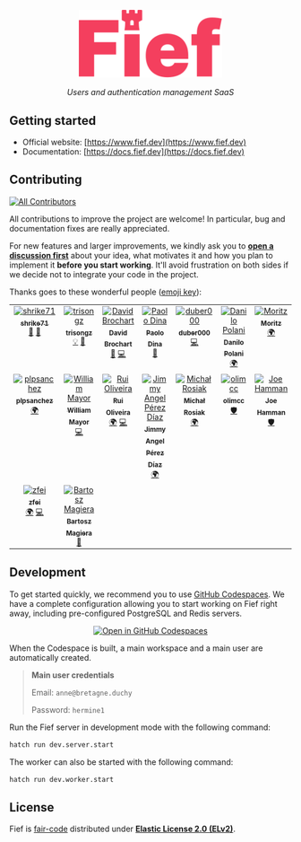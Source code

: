 <p align="center">
  <img src="https://raw.githubusercontent.com/fief-dev/.github/main/logos/logo-full-red.svg?sanitize=true" alt="Fief" width="256">
</p>

<p align="center">
    <em>Users and authentication management SaaS</em>
</p>

## Getting started

* Official website: [https://www.fief.dev](https://www.fief.dev)
* Documentation: [https://docs.fief.dev](https://docs.fief.dev)

## Contributing

<!-- ALL-CONTRIBUTORS-BADGE:START - Do not remove or modify this section -->
[![All Contributors](https://img.shields.io/badge/all_contributors-16-orange.svg?style=flat-square)](#contributors-)
<!-- ALL-CONTRIBUTORS-BADGE:END -->

All contributions to improve the project are welcome! In particular, bug and documentation fixes are really appreciated.

For new features and larger improvements, we kindly ask you to [**open a discussion first**](https://github.com/orgs/fief-dev/discussions/new?category=ideas) about your idea, what motivates it and how you plan to implement it **before you start working**. It'll avoid frustration on both sides if we decide not to integrate your code in the project.

Thanks goes to these wonderful people ([emoji key](https://allcontributors.org/docs/en/emoji-key)):

<!-- ALL-CONTRIBUTORS-LIST:START - Do not remove or modify this section -->
<!-- prettier-ignore-start -->
<!-- markdownlint-disable -->
<table>
  <tbody>
    <tr>
      <td align="center" valign="top" width="14.28%"><a href="https://github.com/shrike71"><img src="https://avatars.githubusercontent.com/u/748514?v=4?s=100" width="100px;" alt="shrike71"/><br /><sub><b>shrike71</b></sub></a><br /><a href="https://github.com/fief-dev/fief/issues?q=author%3Ashrike71" title="Bug reports">🐛</a> <a href="#ideas-shrike71" title="Ideas, Planning, & Feedback">🤔</a></td>
      <td align="center" valign="top" width="14.28%"><a href="https://growthengineai.com"><img src="https://avatars.githubusercontent.com/u/4735784?v=4?s=100" width="100px;" alt="trisongz"/><br /><sub><b>trisongz</b></sub></a><br /><a href="#example-trisongz" title="Examples">💡</a> <a href="#ideas-trisongz" title="Ideas, Planning, & Feedback">🤔</a></td>
      <td align="center" valign="top" width="14.28%"><a href="https://github.com/davidbrochart"><img src="https://avatars.githubusercontent.com/u/4711805?v=4?s=100" width="100px;" alt="David Brochart"/><br /><sub><b>David Brochart</b></sub></a><br /><a href="https://github.com/fief-dev/fief/commits?author=davidbrochart" title="Documentation">📖</a> <a href="https://github.com/fief-dev/fief/commits?author=davidbrochart" title="Code">💻</a></td>
      <td align="center" valign="top" width="14.28%"><a href="https://github.com/paolodina"><img src="https://avatars.githubusercontent.com/u/1157401?v=4?s=100" width="100px;" alt="Paolo Dina"/><br /><sub><b>Paolo Dina</b></sub></a><br /><a href="https://github.com/fief-dev/fief/issues?q=author%3Apaolodina" title="Bug reports">🐛</a></td>
      <td align="center" valign="top" width="14.28%"><a href="https://github.com/duber000"><img src="https://avatars.githubusercontent.com/u/12467861?v=4?s=100" width="100px;" alt="duber000"/><br /><sub><b>duber000</b></sub></a><br /><a href="https://github.com/fief-dev/fief/commits?author=duber000" title="Code">💻</a></td>
      <td align="center" valign="top" width="14.28%"><a href="https://theraloss.com"><img src="https://avatars.githubusercontent.com/u/6277291?v=4?s=100" width="100px;" alt="Danilo Polani"/><br /><sub><b>Danilo Polani</b></sub></a><br /><a href="#translation-danilopolani" title="Translation">🌍</a></td>
      <td align="center" valign="top" width="14.28%"><a href="https://github.com/ChuckMoe"><img src="https://avatars.githubusercontent.com/u/25569291?v=4?s=100" width="100px;" alt="Moritz"/><br /><sub><b>Moritz</b></sub></a><br /><a href="#translation-ChuckMoe" title="Translation">🌍</a></td>
    </tr>
    <tr>
      <td align="center" valign="top" width="14.28%"><a href="https://github.com/plpsanchez"><img src="https://avatars.githubusercontent.com/u/45295173?v=4?s=100" width="100px;" alt="plpsanchez"/><br /><sub><b>plpsanchez</b></sub></a><br /><a href="#translation-plpsanchez" title="Translation">🌍</a></td>
      <td align="center" valign="top" width="14.28%"><a href="https://github.com/WilliamMayor"><img src="https://avatars.githubusercontent.com/u/403126?v=4?s=100" width="100px;" alt="William Mayor"/><br /><sub><b>William Mayor</b></sub></a><br /><a href="https://github.com/fief-dev/fief/commits?author=WilliamMayor" title="Code">💻</a></td>
      <td align="center" valign="top" width="14.28%"><a href="http://ruipoliveira.github.io/"><img src="https://avatars.githubusercontent.com/u/10942886?v=4?s=100" width="100px;" alt="Rui Oliveira"/><br /><sub><b>Rui Oliveira</b></sub></a><br /><a href="#translation-ruipoliveira" title="Translation">🌍</a> <a href="https://github.com/fief-dev/fief/commits?author=ruipoliveira" title="Code">💻</a></td>
      <td align="center" valign="top" width="14.28%"><a href="https://jimscope.is-a.dev"><img src="https://avatars.githubusercontent.com/u/27647007?v=4?s=100" width="100px;" alt="Jimmy Angel Pérez Díaz"/><br /><sub><b>Jimmy Angel Pérez Díaz</b></sub></a><br /><a href="#translation-JimScope" title="Translation">🌍</a></td>
      <td align="center" valign="top" width="14.28%"><a href="https://pasteman.dev/"><img src="https://avatars.githubusercontent.com/u/5132385?v=4?s=100" width="100px;" alt="Michał Rosiak"/><br /><sub><b>Michał Rosiak</b></sub></a><br /><a href="#translation-michaldev" title="Translation">🌍</a></td>
      <td align="center" valign="top" width="14.28%"><a href="http://www.olimcc.com"><img src="https://avatars.githubusercontent.com/u/842983?v=4?s=100" width="100px;" alt="olimcc"/><br /><sub><b>olimcc</b></sub></a><br /><a href="#security-olimcc" title="Security">🛡️</a></td>
      <td align="center" valign="top" width="14.28%"><a href="http://joehamman.com"><img src="https://avatars.githubusercontent.com/u/2443309?v=4?s=100" width="100px;" alt="Joe Hamman"/><br /><sub><b>Joe Hamman</b></sub></a><br /><a href="#security-jhamman" title="Security">🛡️</a></td>
    </tr>
    <tr>
      <td align="center" valign="top" width="14.28%"><a href="https://github.com/zfei"><img src="https://avatars.githubusercontent.com/u/1736058?v=4?s=100" width="100px;" alt="zfei"/><br /><sub><b>zfei</b></sub></a><br /><a href="#translation-zfei" title="Translation">🌍</a> <a href="https://github.com/fief-dev/fief/commits?author=zfei" title="Code">💻</a></td>
      <td align="center" valign="top" width="14.28%"><a href="https://bartoszmagiera.live/"><img src="https://avatars.githubusercontent.com/u/28759224?v=4?s=100" width="100px;" alt="Bartosz Magiera"/><br /><sub><b>Bartosz Magiera</b></sub></a><br /><a href="https://github.com/fief-dev/fief/commits?author=bartosz121" title="Documentation">📖</a></td>
    </tr>
  </tbody>
</table>

<!-- markdownlint-restore -->
<!-- prettier-ignore-end -->

<!-- ALL-CONTRIBUTORS-LIST:END -->

## Development

To get started quickly, we recommend you to use [GitHub Codespaces](https://github.com/features/codespaces). We have a complete configuration allowing you to start working on Fief right away, including pre-configured PostgreSQL and Redis servers.

<p align="center">
<a href="https://github.com/codespaces/new?hide_repo_select=true&ref=main&repo=444125382"><img src="https://github.com/codespaces/badge.svg" alt="Open in GitHub Codespaces"></a>
</p>

When the Codespace is built, a main workspace and a main user are automatically created.

> **Main user credentials**
>
> Email: `anne@bretagne.duchy`
>
> Password: `hermine1`

Run the Fief server in development mode with the following command:

```sh
hatch run dev.server.start
```

The worker can also be started with the following command:

```sh
hatch run dev.worker.start
```


## License

Fief is [fair-code](http://faircode.io) distributed under [**Elastic License 2.0 (ELv2)**](https://github.com/fief-dev/fief/blob/main/LICENSE.md).
